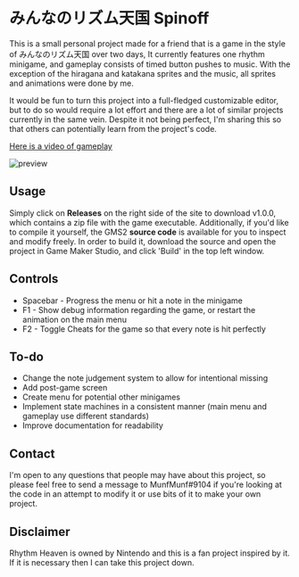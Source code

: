 # みんなのリズム天国 Spinoff
This is a small personal project made for a friend that is a game in the style of みんなのリズム天国 over two days, It currently features one rhythm minigame, and gameplay consists of timed button pushes to music. With the exception of the hiragana and katakana sprites and the music, all sprites and animations were done by me.

It would be fun to turn this project into a full-fledged customizable editor, but to do so would require a lot effort and there are a lot of similar projects currently in the same vein. Despite it not being perfect, I'm sharing this so that others can potentially learn from the project's code.

[Here is a video of gameplay](https://www.youtube.com/watch?v=mxJKxtRK27U)

![preview](https://user-images.githubusercontent.com/110074141/205452438-9efff68f-3449-48c0-ab82-0609b2cb2761.gif)

## Usage
Simply click on **Releases** on the right side of the site to download v1.0.0, which contains a zip file with the game executable. Additionally, if you'd like to compile it yourself, the GMS2 **source code** is available for you to inspect and modify freely. In order to build it, download the source and open the project in Game Maker Studio, and click 'Build' in the top left window.
## Controls
- Spacebar - Progress the menu or hit a note in the minigame
- F1 - Show debug information regarding the game, or restart the animation on the main menu
- F2 - Toggle Cheats for the game so that every note is hit perfectly
## To-do
- Change the note judgement system to allow for intentional missing
- Add post-game screen
- Create menu for potential other minigames
- Implement state machines in a consistent manner (main menu and gameplay use different standards)
- Improve documentation for readability
## Contact
I'm open to any questions that people may have about this project, so please feel free to send a message to MunfMunf#9104 if you're looking at the code in an attempt to modify it or use bits of it to make your own project.

## Disclaimer
Rhythm Heaven is owned by Nintendo and this is a fan project inspired by it. If it is necessary then I can take this project down.
